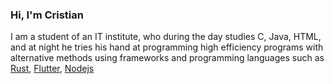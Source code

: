 ### Hi, I'm Cristian

I am a student of an IT institute, who during the day studies C, Java, HTML, and at night he tries his hand at programming high efficiency programs with alternative methods using frameworks and programming languages such as [Rust](https://www.rust-lang.org/), [Flutter](https://flutter.dev/), [Nodejs](https://nodejs.org/)



<!--
**cristiancolosimo/cristiancolosimo** is a ✨ _special_ ✨ repository because its `README.md` (this file) appears on your GitHub profile.

Here are some ideas to get you started:

- 🔭 I’m currently working on ...
- 🌱 I’m currently learning ...
- 👯 I’m looking to collaborate on ...
- 🤔 I’m looking for help with ...
- 💬 Ask me about ...
- 📫 How to reach me: ...
- 😄 Pronouns: ...
- ⚡ Fun fact: ...
-->
